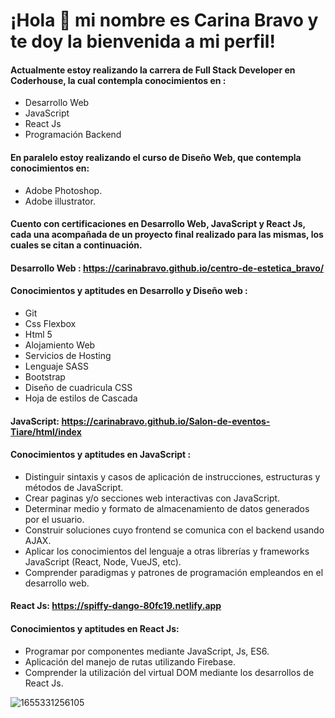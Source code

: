 # ¡Hola 👋 mi nombre es Carina Bravo y te doy la bienvenida a mi perfil!  
  
#### Actualmente estoy realizando la carrera de Full Stack Developer en Coderhouse, la cual contempla conocimientos en :

- Desarrollo Web
- JavaScript 
- React Js
- Programación Backend

#### En paralelo estoy realizando el curso de Diseño Web, que contempla conocimientos en:
- Adobe Photoshop.
- Adobe illustrator.

#### Cuento con certificaciones en Desarrollo Web, JavaScript y React Js, cada una acompañada de un proyecto final realizado para las mismas, los cuales se citan a continuación.

#### Desarrollo Web : https://carinabravo.github.io/centro-de-estetica_bravo/

#### Conocimientos y aptitudes en Desarrollo y Diseño web :

- Git
- Css Flexbox
- Html 5
- Alojamiento Web
- Servicios de Hosting
- Lenguaje SASS
- Bootstrap
- Diseño de cuadricula CSS
- Hoja de estilos de Cascada

#### JavaScript: https://carinabravo.github.io/Salon-de-eventos-Tiare/html/index

#### Conocimientos y aptitudes en JavaScript :

- Distinguir sintaxis y casos de aplicación de instrucciones, estructuras y métodos de JavaScript.
- Crear paginas y/o secciones web interactivas con JavaScript.
- Determinar medio y formato de almacenamiento de datos generados por el usuario.
- Construir soluciones cuyo frontend se comunica con el backend usando AJAX.
- Aplicar los conocimientos del lenguaje a otras librerías y frameworks JavaScript (React, Node, VueJS, etc).
- Comprender paradigmas y patrones de programación empleandos en el desarrollo web.
 
#### React Js: https://spiffy-dango-80fc19.netlify.app

#### Conocimientos y aptitudes en React Js:

- Programar por componentes mediante JavaScript, Js, ES6.
- Aplicación del manejo de rutas utilizando Firebase.
- Comprender la utilización del virtual DOM mediante los desarrollos de React Js.









![1655331256105](https://user-images.githubusercontent.com/54654136/186049433-e75e8d57-7462-49a1-9eb6-a87ba8ba43da.jpg)









